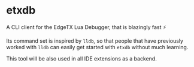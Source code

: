 # etxdb
A CLI client for the EdgeTX Lua Debugger, that is blazingly fast ⚡️

Its command set is inspired by `lldb`, so that people that have previously worked with `lldb` can easily get started with `etxdb` without much learning.

This tool will be also used in all IDE extensions as a backend.

